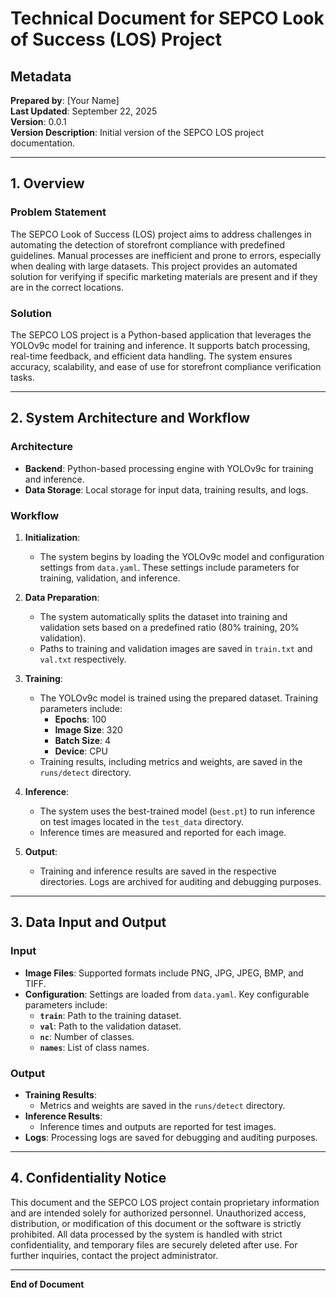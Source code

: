 # Technical Document for SEPCO Look of Success (LOS) Project

## Metadata
**Prepared by**: [Your Name]  
**Last Updated**: September 22, 2025  
**Version**: 0.0.1  
**Version Description**: Initial version of the SEPCO LOS project documentation.  

---

## 1. Overview

### Problem Statement
The SEPCO Look of Success (LOS) project aims to address challenges in automating the detection of storefront compliance with predefined guidelines. Manual processes are inefficient and prone to errors, especially when dealing with large datasets. This project provides an automated solution for verifying if specific marketing materials are present and if they are in the correct locations.

### Solution
The SEPCO LOS project is a Python-based application that leverages the YOLOv9c model for training and inference. It supports batch processing, real-time feedback, and efficient data handling. The system ensures accuracy, scalability, and ease of use for storefront compliance verification tasks.

---

## 2. System Architecture and Workflow

### Architecture
- **Backend**: Python-based processing engine with YOLOv9c for training and inference.
- **Data Storage**: Local storage for input data, training results, and logs.

### Workflow
1. **Initialization**:
   - The system begins by loading the YOLOv9c model and configuration settings from `data.yaml`. These settings include parameters for training, validation, and inference.

2. **Data Preparation**:
   - The system automatically splits the dataset into training and validation sets based on a predefined ratio (80% training, 20% validation).
   - Paths to training and validation images are saved in `train.txt` and `val.txt` respectively.

3. **Training**:
   - The YOLOv9c model is trained using the prepared dataset. Training parameters include:
     - **Epochs**: 100
     - **Image Size**: 320
     - **Batch Size**: 4
     - **Device**: CPU
   - Training results, including metrics and weights, are saved in the `runs/detect` directory.

4. **Inference**:
   - The system uses the best-trained model (`best.pt`) to run inference on test images located in the `test_data` directory.
   - Inference times are measured and reported for each image.

5. **Output**:
   - Training and inference results are saved in the respective directories. Logs are archived for auditing and debugging purposes.

---

## 3. Data Input and Output

### Input
- **Image Files**: Supported formats include PNG, JPG, JPEG, BMP, and TIFF.
- **Configuration**: Settings are loaded from `data.yaml`. Key configurable parameters include:
  - **`train`**: Path to the training dataset.
  - **`val`**: Path to the validation dataset.
  - **`nc`**: Number of classes.
  - **`names`**: List of class names.

### Output
- **Training Results**:
  - Metrics and weights are saved in the `runs/detect` directory.
- **Inference Results**:
  - Inference times and outputs are reported for test images.
- **Logs**: Processing logs are saved for debugging and auditing purposes.

---

## 4. Confidentiality Notice

This document and the SEPCO LOS project contain proprietary information and are intended solely for authorized personnel. Unauthorized access, distribution, or modification of this document or the software is strictly prohibited. All data processed by the system is handled with strict confidentiality, and temporary files are securely deleted after use. For further inquiries, contact the project administrator.

--- 

**End of Document**